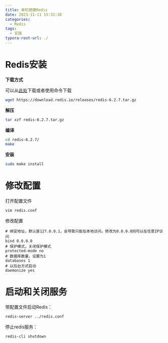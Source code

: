 ```yaml
---
title: 单机搭建Redis
date: 2023-11-11 15:32:18
categories:
  - Redis
tags:
  - 实践
typora-root-url: ./
---
```




# Redis安装

**下载方式**

可以从[此处](https://download.redis.io/releases/ )下载或者使用命令下载

```sh
wget https://download.redis.io/releases/redis-6.2.7.tar.gz
```



**解压**

```sh
tar xzf redis-6.2.7.tar.gz
```



**编译**

```sh
cd redis-6.2.7/
make
```



**安装**

```sh
sudo make install 
```



# 修改配置



打开配置文件

```sh
vim redis.conf
```



修改配置

```properties
# 绑定地址，默认是127.0.0.1，会导致只能在本地访问。修改为0.0.0.0则可以在任意IP访问
bind 0.0.0.0
# 保护模式，关闭保护模式
protected-mode no
# 数据库数量，设置为1
databases 1
# 以后台方式启动
daemonize yes
```



# 启动和关闭服务

带配置文件启动Redis：

```sh
redis-server ../redis.conf
```

停止redis服务：

```sh
redis-cli shutdown
```





















